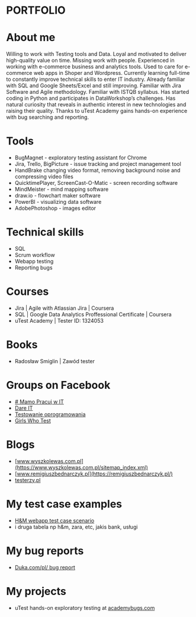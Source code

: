 # PORTFOLIO

# About me
Willing to work with Testing tools and Data. Loyal and motivated to deliver high-quality value on time. Missing work with people. Experienced in working with e-commerce business and analytics tools. Used to care for e-commerce web apps in Shoper and Wordpress. Currently learning full-time to constantly improve technical skills to enter IT industry. Already familiar with SQL and Google Sheets/Excel and still improving. Familiar with Jira Software and Agile methodology. Familiar with ISTQB syllabus. Has started coding in Python and participates in DataWorkshop’s challenges. Has natural curiosity that reveals in authentic interest in new technologies and raising their quality. Thanks to uTest Academy gains hands-on experience with bug searching and reporting.

# Tools
* BugMagnet - exploratory testing assistant for Chrome
* Jira, Trello, BigPicture - issue tracking and project management tool
* HandBrake changing video format, removing background noise and compressing video files
* QuicktimePlayer, ScreenCast-O-Matic - screen recording software
* MindMeister - mind mapping software
* draw.io - flowchart maker software
* PowerBI - visualizing data software
* AdobePhotoshop - images editor

# Technical skills
* SQL
* Scrum workflow
* Webapp testing
* Reporting bugs

# Courses
* Jira | Agile with Atlassian Jira | Coursera
* SQL | Google Data Analytics Proffessional Certificate | Coursera
* uTest Academy | Tester ID: 1324053

# Books
* Radosław Smiglin | Zawód tester

# Groups on Facebook
* [# Mamo Pracuj w IT](https://www.facebook.com/groups/mamopracujwit)
* [Dare IT](https://www.facebook.com/groups/dareit.io)
* [Testowanie oprogramowania](https://www.facebook.com/groups/TestowanieOprogramowania)
* [Girls Who Test](https://www.facebook.com/girls.who.test)

# Blogs
* [www.wyszkolewas.com.pl](https://www.wyszkolewas.com.pl/sitemap_index.xml)
* [www.remigiuszbednarczyk.pl](https://remigiuszbednarczyk.pl/)
* [testerzy.pl](https://testerzy.pl/)

# My test case examples
* [H&M webapp test case scenario](https://docs.google.com/spreadsheets/d/1WEo8BCmnOrZqveAireetOc4RmVxjVIbg/edit?usp=sharing&ouid=112076840331481287294&rtpof=true&sd=true)
* i druga tabela np h&m, zara, etc, jakis bank, usługi

# My bug reports
* [Duka.com/pl/ bug report](https://docs.google.com/spreadsheets/d/1WEo8BCmnOrZqveAireetOc4RmVxjVIbg/edit?usp=sharing&ouid=112076840331481287294&rtpof=true&sd=true)

# My projects
* uTest hands-on exploratory testing at [academybugs.com](https://drive.google.com/file/d/1hGRciTNBK3S67RKRgdIxfQIzu100fVp9/view?usp=sharing)

